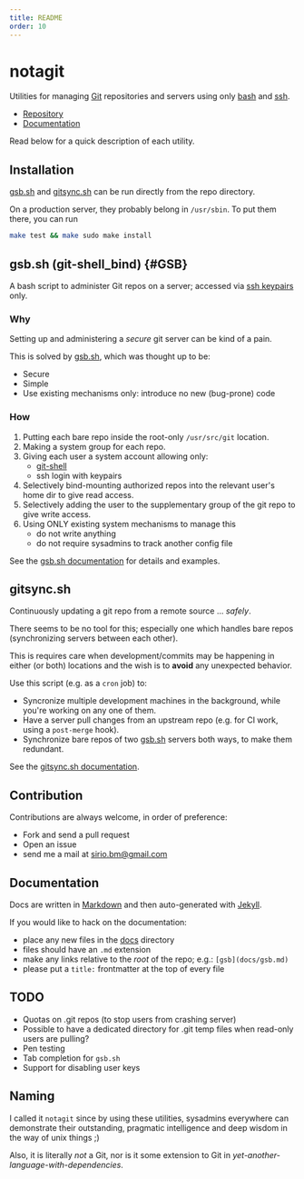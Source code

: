 ```yaml
---
title: README
order: 10
---
```


# notagit

Utilities for managing [Git](https://git-scm.com/) repositories and servers
	using only [bash](https://en.wikipedia.org/wiki/Bash_%28Unix_shell%29)
	and [ssh](https://en.wikipedia.org/wiki/Secure_Shell).

-	[Repository](https://github.com/siriobalmelli/notagit)
-	[Documentation](https://siriobalmelli.github.io/notagit/)

Read below for a quick description of each utility.

## Installation

[gsb.sh](./gsb.sh) and [gitsync.sh](./gitsync.sh) can be run directly from
	the repo directory.

On a production server, they probably belong in `/usr/sbin`.
To put them there, you can run

```bash
make test && make sudo make install
```

## gsb.sh (git-shell_bind) {#GSB}

A bash script to administer Git repos on a server;
	accessed via [ssh keypairs](https://www.ssh.com/ssh/key/) only.

### Why

Setting up and administering a *secure* git server can be kind of a pain.

This is solved by [gsb.sh](./gsb.sh), which was thought up to be:

-	Secure
-	Simple
-	Use existing mechanisms only: introduce no new (bug-prone) code

### How

1. Putting each bare repo inside the root-only `/usr/src/git` location.
1. Making a system group for each repo.
1. Giving each user a system account allowing only:
	- [git-shell](https://git-scm.com/docs/git-shell)
	- ssh login with keypairs
1. Selectively bind-mounting authorized repos into the relevant user's
	home dir to give read access.
1. Selectively adding the user to the supplementary group of the git
	repo to give write access.
1. Using ONLY existing system mechanisms to manage this
	- do not write anything
	- do not require sysadmins to track another config file

See the [gsb.sh documentation](docs/gsb.md) for details and examples.

## gitsync.sh

Continuously updating a git repo from a remote source ... *safely*.

There seems to be no tool for this; especially one which handles bare
	repos (synchronizing servers between each other).

This is requires care when development/commits may be happening in either
	(or both) locations and the wish is to **avoid** any unexpected behavior.

Use this script (e.g. as a `cron` job) to:

- Syncronize multiple development machines in the background,
	while you're working on any one of them.
- Have a server pull changes from an upstream repo
	(e.g. for CI work, using a `post-merge` hook).
- Synchronize bare repos of two [gsb.sh](#GSB) servers both ways,
	to make them redundant.

See the [gitsync.sh documentation](docs/gitsync.md).

## Contribution

Contributions are always welcome, in order of preference:

-	Fork and send a pull request
-	Open an issue
-	send me a mail at <sirio.bm@gmail.com>

## Documentation

Docs are written in [Markdown](https://daringfireball.net/projects/markdown/syntax)
	and then auto-generated with [Jekyll](https://jekyllrb.com/).

If you would like to hack on the documentation:

-	place any new files in the [docs](./docs) directory
-	files should have an `.md` extension
-	make any links relative to the *root* of the repo; e.g.: `[gsb](docs/gsb.md)`
-	please put a `title:` frontmatter at the top of every file

## TODO

- Quotas on .git repos (to stop users from crashing server)
- Possible to have a dedicated directory for .git temp files when read-only users
	are pulling?
- Pen testing
- Tab completion for `gsb.sh`
- Support for disabling user keys

## Naming

I called it `notagit` since by using these utilities, sysadmins everywhere
	can demonstrate their outstanding, pragmatic intelligence and deep wisdom
	in the way of unix things ;)

Also, it is literally *not* a Git, nor is it some extension to Git in
	*yet-another-language-with-dependencies*.
